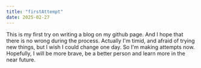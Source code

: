 ```yaml
---
title: "firstAttempt"
date: 2025-02-27
---
```


This is my first try on writing a blog on my github page. And I hope that there is no wrong during the process.
Actually I'm timid, and afraid of trying new things, but I wish I could change one day. So I'm making attempts now.
Hopefully, I will be more brave, be a better person and learn more in the near future. 
